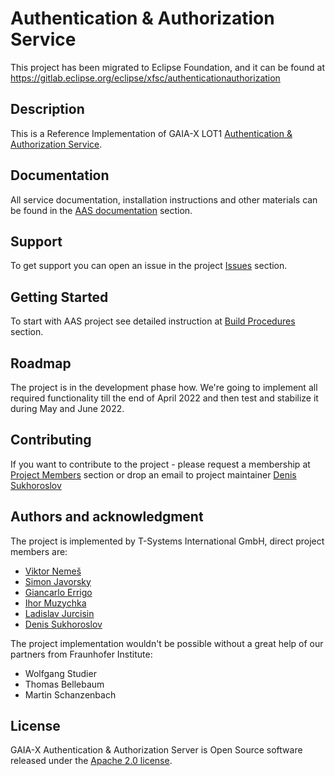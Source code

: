 # Authentication & Authorization Service
This project has been migrated to Eclipse Foundation, and it can be found at https://gitlab.eclipse.org/eclipse/xfsc/authenticationauthorization

## Description
This is a Reference Implementation of GAIA-X LOT1 [Authentication & Authorization Service](https://www.gxfs.eu/authentication-authorisation/).

## Documentation
All service documentation, installation instructions and other materials can be found in the [AAS documentation](./doc) section.

## Support
To get support you can open an issue in the project [Issues](https://gitlab.com/gaia-x/data-infrastructure-federation-services/authenticationauthorization/-/issues) section.

## Getting Started
To start with AAS project see detailed instruction at [Build Procedures](./doc/build) section. 

## Roadmap
The project is in the development phase how. We're going to implement all required functionality till the end of April 2022 and then test and stabilize it during May and  June 2022.

## Contributing
If you want to contribute to the project - please request a membership at [Project Members](https://gitlab.com/gaia-x/data-infrastructure-federation-services/authenticationauthorization/-/project_members) section or drop an email to project maintainer [Denis Sukhoroslov](mailto:denis.sukhoroslov@t-systems.com)

## Authors and acknowledgment
The project is implemented by T-Systems International GmbH, direct project members are:
- [Viktor Nemeš](https://gitlab.com/nemesviktor)
- [Simon Javorsky](https://gitlab.com/sJavorskyEts)
- [Giancarlo Errigo](https://gitlab.com/gerrigom)
- [Ihor Muzychka](https://gitlab.com/borealis132)
- [Ladislav Jurcisin](https://gitlab.com/ladislav.jurcisin)
- [Denis Sukhoroslov](https://gitlab.com/dsukhoroslov)

The project implementation wouldn't be possible without a great help of our partners from Fraunhofer Institute:
- Wolfgang Studier
- Thomas Bellebaum
- Martin Schanzenbach

## License
GAIA-X Authentication & Authorization Server is Open Source software released under the [Apache 2.0 license](https://www.apache.org/licenses/LICENSE-2.0.html).

